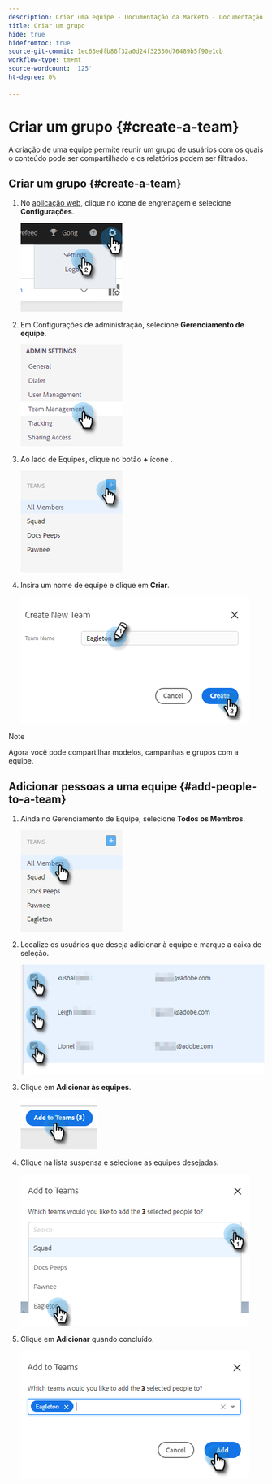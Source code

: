 ```yaml
---
description: Criar uma equipe - Documentação da Marketo - Documentação do produto
title: Criar um grupo
hide: true
hidefromtoc: true
source-git-commit: 1ec63edfb86f32a0d24f32330d76489b5f90e1cb
workflow-type: tm+mt
source-wordcount: '125'
ht-degree: 0%

---
```


# Criar um grupo {#create-a-team}

A criação de uma equipe permite reunir um grupo de usuários com os quais o conteúdo pode ser compartilhado e os relatórios podem ser filtrados.

## Criar um grupo {#create-a-team}

1. No [aplicação web](https://toutapp.com/login), clique no ícone de engrenagem e selecione **Configurações**.

   ![](assets/create-a-team-1.png)

1. Em Configurações de administração, selecione **Gerenciamento de equipe**.

   ![](assets/create-a-team-2.png)

1. Ao lado de Equipes, clique no botão **+** ícone .

   ![](assets/create-a-team-3.png)

1. Insira um nome de equipe e clique em **Criar**.

   ![](assets/create-a-team-4.png)

>[!NOTE]
>
>Agora você pode compartilhar modelos, campanhas e grupos com a equipe.

## Adicionar pessoas a uma equipe {#add-people-to-a-team}

1. Ainda no Gerenciamento de Equipe, selecione **Todos os Membros**.

   ![](assets/create-a-team-5.png)

1. Localize os usuários que deseja adicionar à equipe e marque a caixa de seleção.

   ![](assets/create-a-team-6.png)

1. Clique em **Adicionar às equipes**.

   ![](assets/create-a-team-7.png)

1. Clique na lista suspensa e selecione as equipes desejadas.

   ![](assets/create-a-team-8.png)

1. Clique em **Adicionar** quando concluído.

   ![](assets/create-a-team-9.png)

